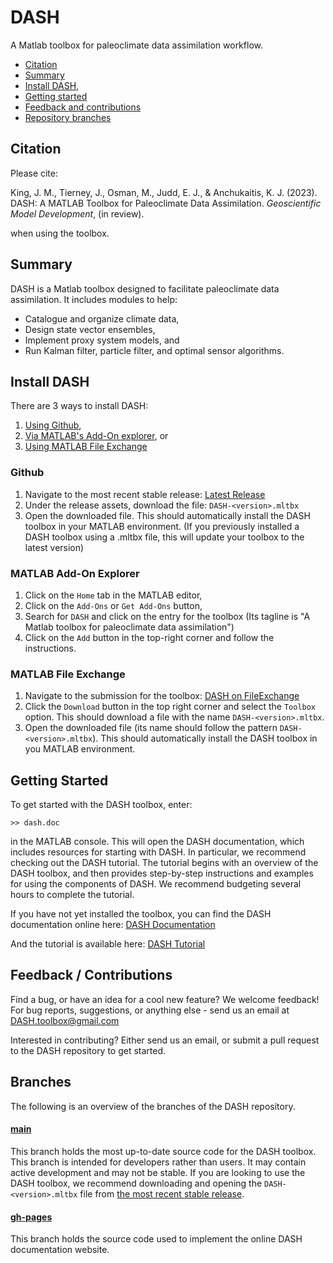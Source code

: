 # DASH
A Matlab toolbox for paleoclimate data assimilation workflow.

* [Citation](#citation)
* [Summary](#summary)
* [Install DASH](#install-dash),
* [Getting started](#getting-started)
* [Feedback and contributions](#feedback--contributions)
* [Repository branches](#branches)

## Citation

Please cite:

King, J. M., Tierney, J., Osman, M., Judd, E. J., & Anchukaitis, K. J. (2023). 
DASH: A MATLAB Toolbox for Paleoclimate Data Assimilation. 
*Geoscientific Model Development*, (in review).

when using the toolbox.


## Summary
DASH is a Matlab toolbox designed to facilitate paleoclimate data assimilation. It includes modules to help:

* Catalogue and organize climate data,
* Design state vector ensembles,
* Implement proxy system models, and
* Run Kalman filter, particle filter, and optimal sensor algorithms.


## Install DASH

There are 3 ways to install DASH:

1. [Using Github](#github),
2. [Via MATLAB's Add-On explorer](#matlab-add-on-explorer), or
3. [Using MATLAB File Exchange](#matlab-file-exchange)

### Github

1. Navigate to the most recent stable release: [Latest Release](https://github.com/JonKing93/DASH/releases/latest)
2. Under the release assets, download the file: `DASH-<version>.mltbx`
3. Open the downloaded file. This should automatically install the DASH toolbox in your MATLAB environment.
(If you previously installed a DASH toolbox using a .mltbx file, this will update your toolbox to the latest version)

### MATLAB Add-On Explorer

1. Click on the `Home` tab in the MATLAB editor,
2. Click on the `Add-Ons` or `Get Add-Ons` button,
3. Search for `DASH` and click on the entry for the toolbox (Its tagline is "A Matlab toolbox for paleoclimate data assimilation")
4. Click on the `Add` button in the top-right corner and follow the instructions.

### MATLAB File Exchange

1. Navigate to the submission for the toolbox: [DASH on FileExchange](https://www.mathworks.com/matlabcentral/fileexchange/120453-dash)
2. Click the `Download` button in the top right corner and select the `Toolbox` option. This should download a file with the name `DASH-<version>.mltbx`.
3. Open the downloaded file (its name should follow the pattern `DASH-<version>.mltbx`). This should automatically install the DASH toolbox in you MATLAB environment.


## Getting Started

To get started with the DASH toolbox, enter:
```
>> dash.doc
```
in the MATLAB console. This will open the DASH documentation, which includes resources for starting with DASH. In particular, we recommend checking out the DASH tutorial. The tutorial begins with an overview of the DASH toolbox, and then provides step-by-step instructions and examples for using the components of DASH. We recommend budgeting several hours to complete the tutorial.

If you have not yet installed the toolbox, you can find the DASH documentation online here: [DASH Documentation](https://jonking93.github.io/DASH/welcome.html)

And the tutorial is available here: [DASH Tutorial](https://jonking93.github.io/DASH/Tutorial/welcome.html)


## Feedback / Contributions

Find a bug, or have an idea for a cool new feature? We welcome feedback!
For bug reports, suggestions, or anything else - send us an email at DASH.toolbox@gmail.com

Interested in contributing? Either send us an email, or submit a pull request to the DASH repository to get started.


## Branches
The following is an overview of the branches of the DASH repository.

#### [main](https://github.com/JonKing93/DASH/tree/main)
This branch holds the most up-to-date source code for the DASH toolbox. This branch is intended for developers rather than users. It may contain active development and may not be stable. If you are looking to use the DASH toolbox, we recommend downloading and opening the `DASH-<version>.mltbx` file from [the most recent stable release](https://github.com/JonKing93/DASH/releases/latest).

#### [gh-pages](https://github.com/JonKing93/DASH/tree/v4_build)
This branch holds the source code used to implement the online DASH documentation website.
